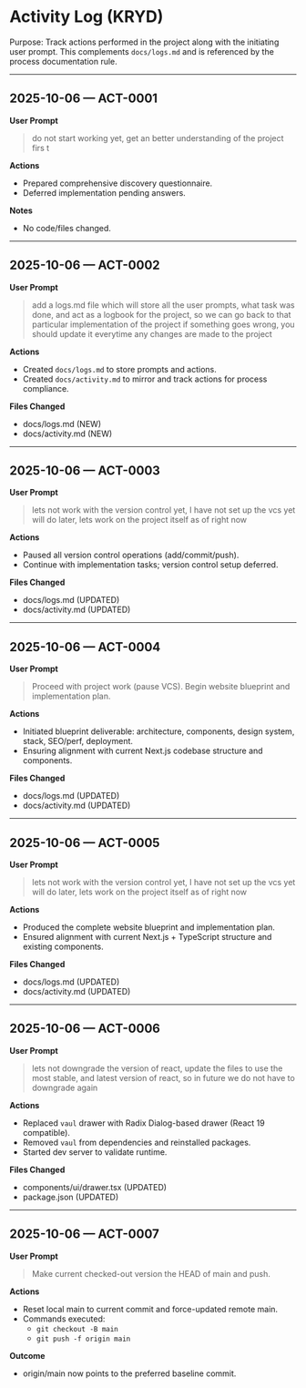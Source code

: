 # Activity Log (KRYD)

Purpose: Track actions performed in the project along with the initiating user prompt. This complements `docs/logs.md` and is referenced by the process documentation rule.

---

## 2025-10-06 — ACT-0001

**User Prompt**

> do not start working yet, get an better understanding of the project firs t

**Actions**

- Prepared comprehensive discovery questionnaire.
- Deferred implementation pending answers.

**Notes**

- No code/files changed.

---

## 2025-10-06 — ACT-0002

**User Prompt**

> add a logs.md file which will store all the user prompts, what task was done, and act as a logbook for the project, so we can go back to that particular implementation of the project if something goes wrong, you should update it everytime any changes are made to the project

**Actions**

- Created `docs/logs.md` to store prompts and actions.
- Created `docs/activity.md` to mirror and track actions for process compliance.

**Files Changed**

- docs/logs.md (NEW)
- docs/activity.md (NEW)

---

## 2025-10-06 — ACT-0003

**User Prompt**

> lets not work with the version control yet, I have not set up the vcs yet will do later, lets work on the project itself as of right now

**Actions**

- Paused all version control operations (add/commit/push).
- Continue with implementation tasks; version control setup deferred.

**Files Changed**

- docs/logs.md (UPDATED)
- docs/activity.md (UPDATED)

---

## 2025-10-06 — ACT-0004

**User Prompt**

> Proceed with project work (pause VCS). Begin website blueprint and implementation plan.

**Actions**

- Initiated blueprint deliverable: architecture, components, design system, stack, SEO/perf, deployment.
- Ensuring alignment with current Next.js codebase structure and components.

**Files Changed**

- docs/logs.md (UPDATED)
- docs/activity.md (UPDATED)

---

## 2025-10-06 — ACT-0005

**User Prompt**

> lets not work with the version control yet, I have not set up the vcs yet will do later, lets work on the project itself as of right now

**Actions**

- Produced the complete website blueprint and implementation plan.
- Ensured alignment with current Next.js + TypeScript structure and existing components.

**Files Changed**

- docs/logs.md (UPDATED)
- docs/activity.md (UPDATED)

---

## 2025-10-06 — ACT-0006

**User Prompt**

> lets not downgrade the version of react, update the files to use the most stable, and latest version of react, so in future we do not have to downgrade again

**Actions**

- Replaced `vaul` drawer with Radix Dialog-based drawer (React 19 compatible).
- Removed `vaul` from dependencies and reinstalled packages.
- Started dev server to validate runtime.

**Files Changed**

- components/ui/drawer.tsx (UPDATED)
- package.json (UPDATED)

---

## 2025-10-06 — ACT-0007

**User Prompt**

> Make current checked-out version the HEAD of main and push.

**Actions**

- Reset local main to current commit and force-updated remote main.
- Commands executed:
  - `git checkout -B main`
  - `git push -f origin main`

**Outcome**

- origin/main now points to the preferred baseline commit.
